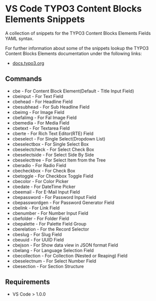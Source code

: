 # VS Code TYPO3 Content Blocks Elements Snippets

A collection of snippets for the TYPO3 Content Blocks Elements Fields YAML syntax.

For further information about some of the snippets lookup the TYPO3 Content Blocks Elements documentation under the following links:

* [docs.typo3.org](https://docs.typo3.org/p/friendsoftypo3/content-blocks/main/en-us/YamlReference/FieldTypes/)

## Commands
* cbe - For Content Block Element(Default - Title Input Field)
* cbeinput - For Text Field
* cbehead - For Headline Field
* cbesubhead - For Sub Headline Field
* cbeimg - For Image Field
* cbefalimg - For Fal Image Field
* cbemedia - For Media Field
* cbetext - For Textarea Field
* cberte - For Rich Text Editor(RTE) Field
* cbeselect - For Single Select(Dropdown List)
* cbeselectbox - For Single Select Box
* cbeselectcheck - For Select Check Box
* cbeselectside - For Select Side By Side
* cbeselecttree - For Select Item from the Tree
* cberadio - For Radio Field
* cbecheckbox - For Check Box
* cbetoggle - For Checkbox Toggle Field
* cbecolor - For Color Picker
* cbedate - For DateTime Picker
* cbeemail - For E-Mail Input Field
* cbepassword - For Password Input Field
* cbepasswordgen - For Password Generator Field
* cbelink - For Link Field
* cbenumber - For Number Input Field
* cbefolder - For Folder Field
* cbepalette - For Palette Field Group
* cberelation - For the Record Selector
* cbeslug - For Slug Field
* cbeuuid - For UUID Field
* cbejson - For Show data view in JSON format Field
* cbelang - For Language Selection Field
* cbecollection - For Collection (Nested or Reaping) Field
* cbeselectnum - For Select Number Field
* cbesection - For Section Structure


## Requirements

* VS Code > 1.0.0
